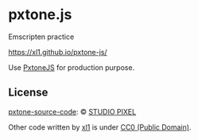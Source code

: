 # pxtone.js

Emscripten practice

<https://xl1.github.io/pxtone-js/>

Use [PxtoneJS](https://github.com/petamoriken/PxtoneJS) for production purpose.

## License

[pxtone-source-code](https://pxtone.org/developer/):
© [STUDIO PIXEL](https://studiopixel.jp)

Other code written by [xl1](https://github.com/xl1) is under [CC0 (Public Domain)](https://creativecommons.org/publicdomain/zero/1.0/).

